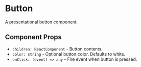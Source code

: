 # Button

A presentational button component.

## Component Props
- `children: ReactComponent` - Button contents.
- `color: string` - Optional button color. Defaults to white.
- `onClick: (event) => any` - Fire event when button is pressed.
